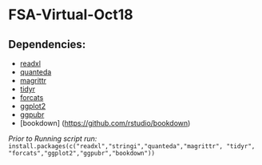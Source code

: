 # FSA-Virtual-Oct18

## Dependencies:

* [readxl](https://github.com/tidyverse/readxl)
* [quanteda](https://github.com/quanteda/quanteda)
* [magrittr](https://github.com/tidyverse/magrittr)
* [tidyr](https://cran.r-project.org/web/packages/tidyr/index.html)
* [forcats](https://forcats.tidyverse.org/)
* [ggplot2](https://ggplot2.tidyverse.org/)
* [ggpubr](http://www.sthda.com/english/rpkgs/ggpubr/)
* [bookdown] (https://github.com/rstudio/bookdown)

*Prior to Running script run:*
`install.packages(c("readxl","stringi","quanteda","magrittr", "tidyr", "forcats","ggplot2","ggpubr","bookdown"))`

